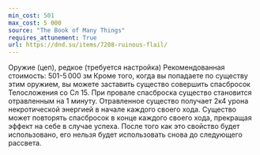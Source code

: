 ```yaml
---
min_cost: 501
max_cost: 5 000
source: "The Book of Many Things"
requires_attunement: True
url: https://dnd.su/items/7208-ruinous-flail/
---
```


Оружие (цеп), редкое (требуется настройка)
Рекомендованная стоимость: 501-5 000 зм
Кроме того, когда вы попадаете по существу этим оружием, вы можете заставить существо совершить спасбросок Телосложения со Сл 15. При провале спасброска существо становится отравленным на 1 минуту. Отравленное существо получает 2к4 урона некротической энергией в начале каждого своего хода. Существо может повторять спасбросок в конце каждого своего хода, прекращая эффект на себе в случае успеха. После того как это свойство будет использовано, его нельзя будет использовать снова до следующего рассвета.